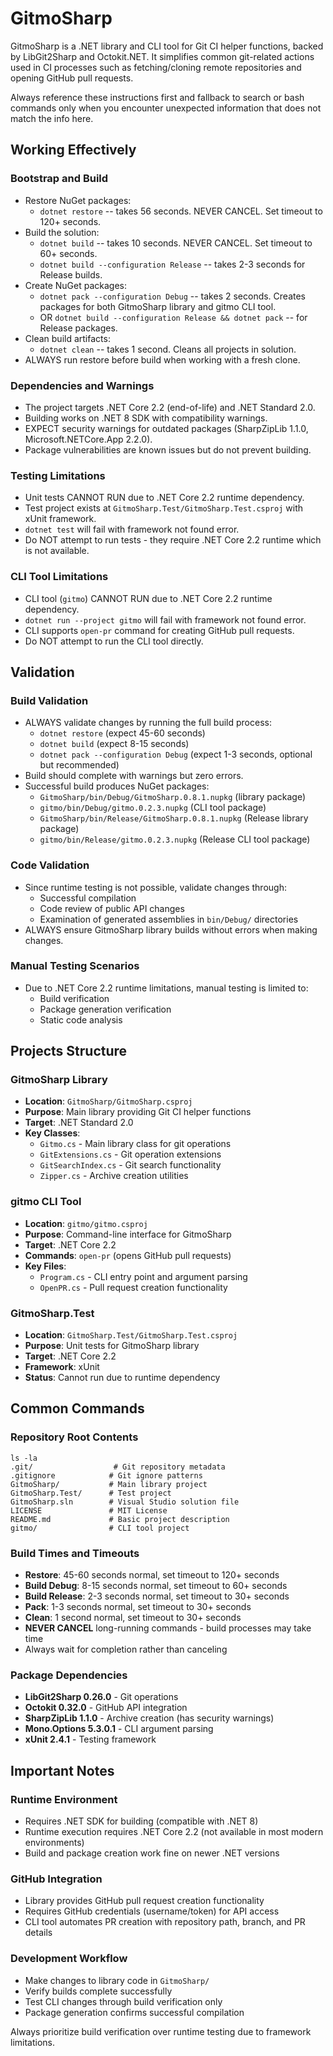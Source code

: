 # GitmoSharp

GitmoSharp is a .NET library and CLI tool for Git CI helper functions, backed by LibGit2Sharp and Octokit.NET. It simplifies common git-related actions used in CI processes such as fetching/cloning remote repositories and opening GitHub pull requests.

Always reference these instructions first and fallback to search or bash commands only when you encounter unexpected information that does not match the info here.

## Working Effectively

### Bootstrap and Build
- Restore NuGet packages:
  - `dotnet restore` -- takes 56 seconds. NEVER CANCEL. Set timeout to 120+ seconds.
- Build the solution:
  - `dotnet build` -- takes 10 seconds. NEVER CANCEL. Set timeout to 60+ seconds.
  - `dotnet build --configuration Release` -- takes 2-3 seconds for Release builds.
- Create NuGet packages:
  - `dotnet pack --configuration Debug` -- takes 2 seconds. Creates packages for both GitmoSharp library and gitmo CLI tool.
  - OR `dotnet build --configuration Release && dotnet pack` -- for Release packages.
- Clean build artifacts:
  - `dotnet clean` -- takes 1 second. Cleans all projects in solution.
- ALWAYS run restore before build when working with a fresh clone.

### Dependencies and Warnings
- The project targets .NET Core 2.2 (end-of-life) and .NET Standard 2.0.
- Building works on .NET 8 SDK with compatibility warnings.
- EXPECT security warnings for outdated packages (SharpZipLib 1.1.0, Microsoft.NETCore.App 2.2.0).
- Package vulnerabilities are known issues but do not prevent building.

### Testing Limitations
- Unit tests CANNOT RUN due to .NET Core 2.2 runtime dependency.
- Test project exists at `GitmoSharp.Test/GitmoSharp.Test.csproj` with xUnit framework.
- `dotnet test` will fail with framework not found error.
- Do NOT attempt to run tests - they require .NET Core 2.2 runtime which is not available.

### CLI Tool Limitations  
- CLI tool (`gitmo`) CANNOT RUN due to .NET Core 2.2 runtime dependency.
- `dotnet run --project gitmo` will fail with framework not found error.
- CLI supports `open-pr` command for creating GitHub pull requests.
- Do NOT attempt to run the CLI tool directly.

## Validation

### Build Validation
- ALWAYS validate changes by running the full build process:
  - `dotnet restore` (expect 45-60 seconds)
  - `dotnet build` (expect 8-15 seconds)
  - `dotnet pack --configuration Debug` (expect 1-3 seconds, optional but recommended)
- Build should complete with warnings but zero errors.
- Successful build produces NuGet packages:
  - `GitmoSharp/bin/Debug/GitmoSharp.0.8.1.nupkg` (library package)
  - `gitmo/bin/Debug/gitmo.0.2.3.nupkg` (CLI tool package)
  - `GitmoSharp/bin/Release/GitmoSharp.0.8.1.nupkg` (Release library package)
  - `gitmo/bin/Release/gitmo.0.2.3.nupkg` (Release CLI tool package)

### Code Validation
- Since runtime testing is not possible, validate changes through:
  - Successful compilation
  - Code review of public API changes
  - Examination of generated assemblies in `bin/Debug/` directories
- ALWAYS ensure GitmoSharp library builds without errors when making changes.

### Manual Testing Scenarios
- Due to .NET Core 2.2 runtime limitations, manual testing is limited to:
  - Build verification
  - Package generation verification
  - Static code analysis

## Projects Structure

### GitmoSharp Library
- **Location**: `GitmoSharp/GitmoSharp.csproj`
- **Purpose**: Main library providing Git CI helper functions
- **Target**: .NET Standard 2.0
- **Key Classes**:
  - `Gitmo.cs` - Main library class for git operations
  - `GitExtensions.cs` - Git operation extensions
  - `GitSearchIndex.cs` - Git search functionality
  - `Zipper.cs` - Archive creation utilities

### gitmo CLI Tool
- **Location**: `gitmo/gitmo.csproj`
- **Purpose**: Command-line interface for GitmoSharp
- **Target**: .NET Core 2.2
- **Commands**: `open-pr` (opens GitHub pull requests)
- **Key Files**:
  - `Program.cs` - CLI entry point and argument parsing
  - `OpenPR.cs` - Pull request creation functionality

### GitmoSharp.Test
- **Location**: `GitmoSharp.Test/GitmoSharp.Test.csproj`
- **Purpose**: Unit tests for GitmoSharp library
- **Target**: .NET Core 2.2
- **Framework**: xUnit
- **Status**: Cannot run due to runtime dependency

## Common Commands

### Repository Root Contents
```
ls -la
.git/                  # Git repository metadata
.gitignore            # Git ignore patterns
GitmoSharp/           # Main library project
GitmoSharp.Test/      # Test project
GitmoSharp.sln        # Visual Studio solution file
LICENSE               # MIT License
README.md             # Basic project description
gitmo/                # CLI tool project
```

### Build Times and Timeouts
- **Restore**: 45-60 seconds normal, set timeout to 120+ seconds
- **Build Debug**: 8-15 seconds normal, set timeout to 60+ seconds  
- **Build Release**: 2-3 seconds normal, set timeout to 30+ seconds
- **Pack**: 1-3 seconds normal, set timeout to 30+ seconds
- **Clean**: 1 second normal, set timeout to 30+ seconds
- **NEVER CANCEL** long-running commands - build processes may take time
- Always wait for completion rather than canceling

### Package Dependencies
- **LibGit2Sharp 0.26.0** - Git operations
- **Octokit 0.32.0** - GitHub API integration
- **SharpZipLib 1.1.0** - Archive creation (has security warnings)
- **Mono.Options 5.3.0.1** - CLI argument parsing
- **xUnit 2.4.1** - Testing framework

## Important Notes

### Runtime Environment
- Requires .NET SDK for building (compatible with .NET 8)
- Runtime execution requires .NET Core 2.2 (not available in most modern environments)
- Build and package creation work fine on newer .NET versions

### GitHub Integration
- Library provides GitHub pull request creation functionality
- Requires GitHub credentials (username/token) for API access
- CLI tool automates PR creation with repository path, branch, and PR details

### Development Workflow
- Make changes to library code in `GitmoSharp/`
- Verify builds complete successfully
- Test CLI changes through build verification only
- Package generation confirms successful compilation

Always prioritize build verification over runtime testing due to framework limitations.